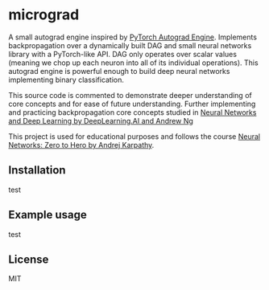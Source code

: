 # micrograd

A small autograd engine inspired by [PyTorch Autograd Engine](https://pytorch.org/blog/overview-of-pytorch-autograd-engine/). Implements backpropagation over a dynamically built DAG and small neural networks library with a PyTorch-like API. DAG only operates over scalar values (meaning we chop up each neuron into all of its individual operations). This autograd engine is powerful enough to build deep neural networks implementing binary classification. 

This source code is commented to demonstrate deeper understanding of core concepts and for ease of future understanding. Further implementing and practicing backpropagation core concepts studied in [Neural Networks and Deep Learning by DeepLearning.AI and Andrew Ng](https://www.coursera.org/account/accomplishments/verify/ZJKF2ULGZVMS) 

This project is used for educational purposes and follows the course [Neural Networks: Zero to Hero by Andrej Karpathy](https://www.youtube.com/watch?v=VMj-3S1tku0&list=PLAqhIrjkxbuWI23v9cThsA9GvCAUhRvKZ&index=1).

## Installation
test
## Example usage
test
## License
MIT

